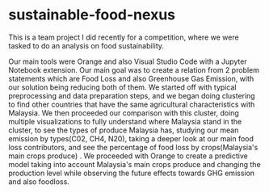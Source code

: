 # sustainable-food-nexus
This is a team project I did recently for a competition, where we were tasked to do an analysis on food sustainability.

Our main tools were Orange and also Visual Studio Code with a Jupyter Notebook extension. Our main goal was to create a relation from 2 problem statements which are Food Loss and also Greenhouse Gas Emission, with our solution being reducing both of them. We started off with typical preprocessing and data preparation steps, and we began doing clustering to find other countries that have the same agricultural characteristics with Malaysia. We then proceeded our comparison with this cluster, doing multiple visualizations to fully understand where Malaysia stand in the cluster, to see the types of produce Malaysia has, studying our mean emission by types(C02, CH4, N20), taking a deeper look at our main food loss contributors, and see the percentage of food loss by crops(Malaysia's main crops produce) . We proceeded with Orange to create a predictive model taking into account Malaysia's main crops produce and changing the production level while observing the future effects towards GHG emission and also foodloss.
